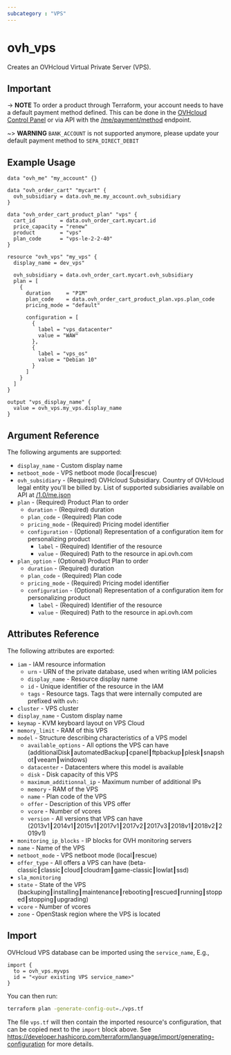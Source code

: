 ```yaml
---
subcategory : "VPS"
---
```


# ovh_vps

Creates an OVHcloud Virtual Private Server (VPS).

## Important

-> __NOTE__ To order a product through Terraform, your account needs to have a default payment method defined. This can be done in the [OVHcloud Control Panel](https://www.ovh.com/manager/#/dedicated/billing/payment/method) or via API with the [/me/payment/method](https://api.ovh.com/console/#/me/payment/method~GET) endpoint.

~> __WARNING__ `BANK_ACCOUNT` is not supported anymore, please update your default payment method to `SEPA_DIRECT_DEBIT`

## Example Usage

```hcl
data "ovh_me" "my_account" {}

data "ovh_order_cart" "mycart" {
  ovh_subsidiary = data.ovh_me.my_account.ovh_subsidiary
}

data "ovh_order_cart_product_plan" "vps" {
  cart_id        = data.ovh_order_cart.mycart.id
  price_capacity = "renew"
  product        = "vps"
  plan_code      = "vps-le-2-2-40"
}

resource "ovh_vps" "my_vps" {
  display_name = dev_vps"

  ovh_subsidiary = data.ovh_order_cart.mycart.ovh_subsidiary
  plan = [
    {
      duration     = "P1M"
      plan_code    = data.ovh_order_cart_product_plan.vps.plan_code
      pricing_mode = "default"

      configuration = [
        {
          label = "vps_datacenter"
          value = "WAW"
        },
        {
          label = "vps_os"
          value = "Debian 10"
        }
      ]
    }
  ]
}

output "vps_display_name" {
  value = ovh_vps.my_vps.display_name
}
```

## Argument Reference

The following arguments are supported:

* `display_name` - Custom display name
* `netboot_mode` - VPS netboot mode (local┃rescue)
* `ovh_subsidiary` - (Required) OVHcloud Subsidiary. Country of OVHcloud legal entity you'll be billed by. List of supported subsidiaries available on API at [/1.0/me.json](https://eu.api.ovh.com/console-preview/?section=%2Fme&branch=v1#get-/me)
* `plan` - (Required) Product Plan to order
  * `duration` - (Required) duration
  * `plan_code` - (Required) Plan code
  * `pricing_mode` - (Required) Pricing model identifier
  * `configuration` - (Optional) Representation of a configuration item for personalizing product
    * `label` - (Required) Identifier of the resource
    * `value` - (Required) Path to the resource in api.ovh.com
* `plan_option` - (Optional) Product Plan to order
  * `duration` - (Required) duration
  * `plan_code` - (Required) Plan code
  * `pricing_mode` - (Required) Pricing model identifier
  * `configuration` - (Optional) Representation of a configuration item for personalizing product
    * `label` - (Required) Identifier of the resource
    * `value` - (Required) Path to the resource in api.ovh.com

## Attributes Reference

The following attributes are exported:

* `iam` - IAM resource information
  * `urn` - URN of the private database, used when writing IAM policies
  * `display_name` - Resource display name
  * `id` - Unique identifier of the resource in the IAM
  * `tags` - Resource tags. Tags that were internally computed are prefixed with `ovh:`
* `cluster` - VPS cluster
* `display_name` - Custom display name
* `keymap` - KVM keyboard layout on VPS Cloud
* `memory_limit` - RAM of this VPS
* `model` - Structure describing characteristics of a VPS model
  * `available_options` - All options the VPS can have (additionalDisk┃automatedBackup┃cpanel┃ftpbackup┃plesk┃snapshot┃veeam┃windows)
  * `datacenter` - Datacenters where this model is available
  * `disk` - Disk capacity of this VPS
  * `maximum_additionnal_ip` - Maximum number of additional IPs
  * `memory` - RAM of the VPS
  * `name` - Plan code of the VPS
  * `offer` - Description of this VPS offer
  * `vcore` - Number of vcores
  * `version` - All versions that VPS can have (2013v1┃2014v1┃2015v1┃2017v1┃2017v2┃2017v3┃2018v1┃2018v2┃2019v1)
* `monitoring_ip_blocks` - IP blocks for OVH monitoring servers
* `name` - Name of the VPS
* `netboot_mode` - VPS netboot mode (local┃rescue)
* `offer_type` - All offers a VPS can have (beta-classic┃classic┃cloud┃cloudram┃game-classic┃lowlat┃ssd)
* `sla_monitoring`
* `state` - State of the VPS (backuping┃installing┃maintenance┃rebooting┃rescued┃running┃stopped┃stopping┃upgrading)
* `vcore` - Number of vcores
* `zone` - OpenStask region where the VPS is located

## Import

OVHcloud VPS database can be imported using the `service_name`, E.g.,

```hcl
import {
  to = ovh_vps.myvps
  id = "<your existing VPS service_name>"
}
```

You can then run:

```sh
terraform plan -generate-config-out=./vps.tf
```

The file `vps.tf` will then contain the imported resource's configuration, that can be copied next to the `import` block above.
See https://developer.hashicorp.com/terraform/language/import/generating-configuration for more details.